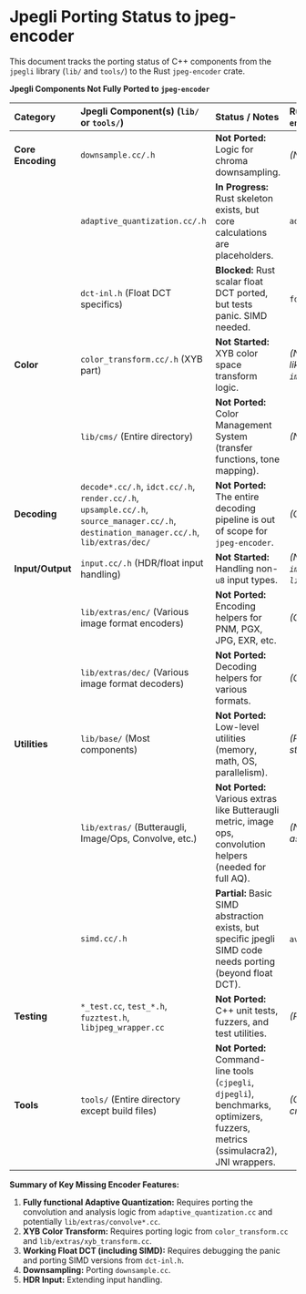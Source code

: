 # Jpegli Porting Status to jpeg-encoder

This document tracks the porting status of C++ components from the `jpegli` library (`lib/` and `tools/`) to the Rust `jpeg-encoder` crate.

**Jpegli Components Not Fully Ported to `jpeg-encoder`**

| Category          | Jpegli Component(s) (`lib/` or `tools/`)                      | Status / Notes                                                                 | Rust Target (`jpeg-encoder/src/`)    |
| :---------------- | :------------------------------------------------------------ | :----------------------------------------------------------------------------- | :----------------------------------- |
| **Core Encoding** | `downsample.cc/.h`                                            | **Not Ported:** Logic for chroma downsampling.                               | *(Needs implementation)*             |
|                   | `adaptive_quantization.cc/.h`                               | **In Progress:** Rust skeleton exists, but core calculations are placeholders. | `adaptive_quantization.rs`         |
|                   | `dct-inl.h` (Float DCT specifics)                             | **Blocked:** Rust scalar float DCT ported, but tests panic. SIMD needed.       | `fdct.rs`, `avx2/fdct.rs`            |
| **Color**         | `color_transform.cc/.h` (XYB part)                            | **Not Started:** XYB color space transform logic.                              | *(Needs implementation, likely modifying `image_buffer.rs`)* |
|                   | `lib/cms/` (Entire directory)                                 | **Not Ported:** Color Management System (transfer functions, tone mapping).    | *(Needs implementation)*             |
| **Decoding**      | `decode*.cc/.h`, `idct.cc/.h`, `render.cc/.h`, `upsample.cc/.h`, `source_manager.cc/.h`, `destination_manager.cc/.h`, `lib/extras/dec/` | **Not Ported:** The entire decoding pipeline is out of scope for `jpeg-encoder`. | *(Out of Scope)*                     |
| **Input/Output**  | `input.cc/.h` (HDR/float input handling)                      | **Not Started:** Handling non-`u8` input types.                                | *(Needs extension in `image_buffer.rs` or `lib.rs`)* |
|                   | `lib/extras/enc/` (Various image format encoders)             | **Not Ported:** Encoding helpers for PNM, PGX, JPG, EXR, etc.                   | *(Out of Scope)*                     |
|                   | `lib/extras/dec/` (Various image format decoders)             | **Not Ported:** Decoding helpers for various formats.                            | *(Out of Scope)*                     |
| **Utilities**     | `lib/base/` (Most components)                                 | **Not Ported:** Low-level utilities (memory, math, OS, parallelism).         | *(Relies on Rust std/crates)*      |
|                   | `lib/extras/` (Butteraugli, Image/Ops, Convolve, etc.)        | **Not Ported:** Various extras like Butteraugli metric, image ops, convolution helpers (needed for full AQ). | *(Needs implementation as needed)*   |
|                   | `simd.cc/.h`                                                  | **Partial:** Basic SIMD abstraction exists, but specific jpegli SIMD code needs porting (beyond float DCT). | `avx2.rs`, *(Needs more)*           |
| **Testing**       | `*_test.cc`, `test_*.h`, `fuzztest.h`, `libjpeg_wrapper.cc`     | **Not Ported:** C++ unit tests, fuzzers, and test utilities.                   | *(Rust uses its own tests)*          |
| **Tools**         | `tools/` (Entire directory except build files)                | **Not Ported:** Command-line tools (`cjpegli`, `djpegli`), benchmarks, optimizers, fuzzers, metrics (ssimulacra2), JNI wrappers. | *(Out of Scope for core crate)*    |

**Summary of Key Missing Encoder Features:**

1.  **Fully functional Adaptive Quantization:** Requires porting the convolution and analysis logic from `adaptive_quantization.cc` and potentially `lib/extras/convolve*.cc`.
2.  **XYB Color Transform:** Requires porting logic from `color_transform.cc` and `lib/extras/xyb_transform.cc`.
3.  **Working Float DCT (including SIMD):** Requires debugging the panic and porting SIMD versions from `dct-inl.h`.
4.  **Downsampling:** Porting `downsample.cc`.
5.  **HDR Input:** Extending input handling. 